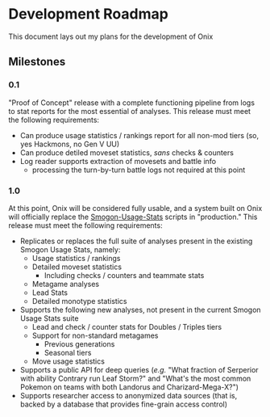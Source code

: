 # Development Roadmap

This document lays out my plans for the development of Onix

## Milestones

### 0.1
"Proof of Concept" release with a complete functioning pipeline from logs to
stat reports for the most essential of analyses. This release must meet the
following requirements: 
  - Can produce usage statistics / rankings report for all non-mod tiers (so,
  yes Hackmons, no Gen V UU)
  - Can produce detiled moveset statistics, _sans_ checks & counters
  - Log reader supports extraction of movesets and battle info
      - processing the turn-by-turn battle logs not required at this point

### 1.0
At this point, Onix will be considered fully usable, and a system built on Onix
will officially replace the
[Smogon-Usage-Stats](https://github.com/Antar1011/Smogon-Usage-Stats) scripts in
 "production." This release must meet the following requirements:
  - Replicates or replaces the full suite of analyses present in the existing
  Smogon Usage Stats, namely:
    - Usage statistics / rankings
    - Detailed moveset statistics
        - Including checks / counters and teammate stats
    - Metagame analyses
    - Lead Stats
    - Detailed monotype statistics
  - Supports the following new analyses, not present in the current Smogon
  Usage Stats suite
    - Lead and check / counter stats for Doubles / Triples tiers
    - Support for non-standard metagames
        - Previous generations
        - Seasonal tiers
    - Move usage statistics
  - Supports a public API for deep queries (_e.g._ "What fraction of Serperior
  with ability Contrary run Leaf Storm?" and "What's the most common Pokemon on
  teams with both Landorus and Charizard-Mega-X?")
  - Supports researcher access to anonymized data sources (that is, backed by
  a database that provides fine-grain access control)
 